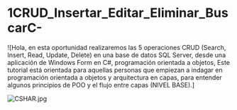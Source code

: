 # 1CRUD_Insertar_Editar_Eliminar_BuscarC-  
![Hola, en esta oportunidad realizaremos las 5 operaciones CRUD (Search, Insert, Read, Update, Delete) en una base de datos SQL Server, desde una aplicación de Windows Form en C#, programación orientada a objetos, Este tutorial está orientada para aquellas personas que empiezan a indagar en programación orientada a objetos y arquitectura en capas, para entender algunos principios de POO y el flujo entre capas (NIVEL BASE).]

![CSHAR.jpg](https://i.postimg.cc/T3Cnn95z/CSHAR.jpg)

